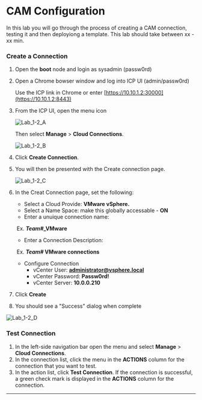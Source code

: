 # CAM Configuration

In this lab you will go through the process of creating a CAM connection, testing it and then deployiong a template.  This lab should take between xx -xx min.

### Create a Connection



1. Open the **boot** node and login as sysadmin (passw0rd)

2. Open a Chrome bowser window and log into ICP UI (admin/passw0rd)

   Use the ICP link in Chrome or enter [https://10.10.1.2:30000](https://10.10.1.2:8443)

3. From the ICP UI, open the menu icon 

    

   ![Lab_1-2_A](../images/Lab_1-2_A.png)

   Then select **Manage** > **Cloud Connections**.

   ![Lab_1-2_B](../images/Lab_1-2_B.png)

4. Click **Create Connection**. 

5. You will then be presented with the Create connection page. 

    ![Lab_1-2_C](../images/Lab_1-2_C.png)

6. In the Creat Connection page, set the following:

    - Select a Cloud Provide: **VMware vSphere.** 
    - Select a Name Space: make this globally accessable - **ON**
    - Enter a unuique  connection name:

    ​		   Ex.  ***Team#*_VMware**

    - Enter a Connection Description:

    ​		   Ex. ***Team#* VMware connections**

    - Configure Connection
      - vCenter User: **administrator@vsphere.local**
      - vCenter Password: **Passw0rd!**
      - vCenter Server:  **10.0.0.210**

 7. Click **Create**

 8. You should see a "Success" dialog when complete


![Lab_1-2_D](../images/Lab_1-2_D.png)




### Test Connection

1. In the left-side navigation bar open the menu and select  **Manage** > **Cloud Connections**.
2. In the connection list, click the menu in the **ACTIONS** column for the connection that you want to test.
3. In the action list, click **Test Connection**. If the connection is successful, a green check mark is displayed in the **ACTIONS** column for the connection.



-----------------------------------------------------------

